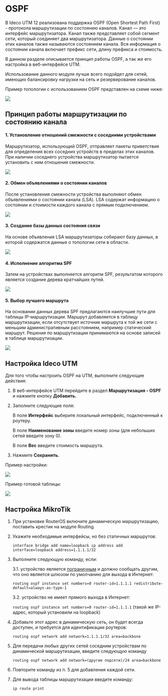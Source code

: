# OSPF

В Ideco UTM 12 реализована поддержка OSPF (Open Shortest Path First) - протокола маршрутизации по состоянию каналов. Канал — это интерфейс маршрутизатора. Канал также представляет собой сегмент сети, который соединяет два маршрутизатора. Данные о состоянии этих каналов также называются состоянием канала. Вся информация о состоянии канала включает префикс сети, длину префикса и стоимость.

В данном разделе описывается принцип работы OSPF, а так же его настройка в веб-интерфейсе UTM.

Использование данного модуля лучше всего подойдет для сетей, имеющих балансировку нагрузки на сеть и резервирование каналов.&#x20;

Пример топологии с использованием OSPF представлен на схеме ниже:

![](../../.gitbook/assets/ospf-6.png)

## Принцип работы маршрутизации по состоянию канала

#### **1. Установление отношений смежности с соседними устройствами**

Маршрутизатор, использующий OSPF, отправляет пакеты приветствия для определения всех соседних устройств в пределах этих каналов. При наличии соседнего устройства маршрутизатор пытается установить с ним отношения смежности.

![](../../.gitbook/assets/ospf-1.png)

#### **2. Обмен объявлениями о состоянии каналов**

После установления смежности устройства выполняют обмен объявлениями о состоянии канала (LSA). LSA содержат информацию о состоянии и стоимости каждого канала с прямым подключением.

![](../../.gitbook/assets/ospf-2.png)

#### **3. Создание базы данных состояния связи**

На основе объявления LSA маршрутизаторы собирают базу данных, в которой содержатся данные о топологии сети в области.

![](../../.gitbook/assets/ospf-3.jpg)

#### **4. Исполнение алгоритма SPF**

Затем на устройствах выполняется алгоритм SPF, результатом которого является создание дерева кратчайших путей.

![](../../.gitbook/assets/ospf-4.jpg)

#### **5. Выбор лучшего маршрута**

На основании данных дерева SPF предлагаются наилучшие пути для таблицы IP-маршрутизации. Маршрут добавляется в таблицу маршрутизации, если отсутствует источник маршрута к той же сети с меньшим административным расстоянием, например статический маршрут. Решения по маршрутизации принимаются на основе записей в таблице маршрутизации.

![](../../.gitbook/assets/ospf-5.jpg)

## Настройка Ideco UTM

Для того чтобы настроить OSPF  на UTM, выполните следующие действия:

1. В веб-интерфейсе UTM перейдите в раздел **Маршрутизация - OSPF** и нажмите кнопку **Добавить.**
2.  Заполните следующие поля:

    В поле **Интерфейс** выберите локальный интерфейс, подключенный к роутеру.

    В поле **Наименование зоны** введите номер зоны (для небольших сетей введите зону 0).

    В поле **Вес** введите стоимость маршрута.
3. Нажмите **Сохранить.**

Пример настройки:

![](../../.gitbook/assets/4365.png)

Пример готовой таблицы:

![](../../.gitbook/assets/image.png)

## Настройка MikroTik

1. При установке RouterOS включите динамическую маршрутизацию, поставить крестик на модуле Routing.
2.  Укажите необходимые интерфейсы, но без статичных маршрутов:

    `interface bridge add name=loopback ip address add interface=loopback address=1.1.1.1/32`&#x20;
3.  Выполните следующую команду, если:&#x20;

    3.1. устройство является [пограничным](https://ru.wikipedia.org/wiki/OSPF#%D0%A2%D0%B8%D0%BF%D1%8B\_%D0%BC%D0%B0%D1%80%D1%88%D1%80%D1%83%D1%82%D0%B8%D0%B7%D0%B0%D1%82%D0%BE%D1%80%D0%BE%D0%B2) и должно сообщать другим, что оно является шлюзом по умолчанию для выхода в Интернет:

    `routing ospf instance set numbers=0 router-id=1.1.1.1 redistribute-default=always-as-type-1`&#x20;

    3.2. устройство не имеет прямого выхода в Интернет:

    `routing ospf instance set numbers=0 router-id=1.1.1.1` (такой же IP-адрес, который установили на loopback)
4.  Добавьте этот адрес в динамическую сеть, он будет всегда доступен, и требуется для идентификации роутеров:

    `routing ospf network add network=1.1.1.1/32 area=backbone`
5.  Для передачи любых других сетей соседним устройствам по динамической маршрутизации, введите следующую команду

    `routing ospf network add network=(другие подсети)/24 area=backbone`&#x20;
6. Повторите команду из п. 5 для добавления каждой сети.
7.  Для вывода таблицы маршрутизации введите команду:

    `ip route print`&#x20;
